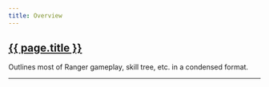 ```yaml
---
title: Overview
---
```


<section>
	<h1><a href="overview.html">{{ page.title }}</a></h1>
	<p>Outlines most of Ranger gameplay, skill tree, etc. in a condensed format.</p>
	<hr>
</section>